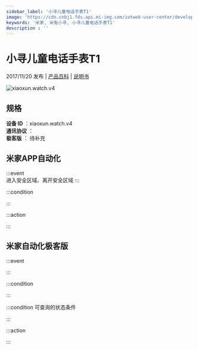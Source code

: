```yaml
---
sidebar_label: '小寻儿童电话手表T1'
image: 'https://cdn.cnbj1.fds.api.mi-img.com/iotweb-user-center/developer_1679067442001aFDXiDfk.png?GalaxyAccessKeyId=AKVGLQWBOVIRQ3XLEW&Expires=9223372036854775807&Signature=73qzqExucfPiX4DlLE/x0j5xaIg='
keywords: '米家, 米兔小寻, 小寻儿童电话手表T1'
description : ''
---
```

# 小寻儿童电话手表T1

2017/11/20 发布 | [产品百科](https://home.mi.com/webapp/content/baike/product/index.html?model=xiaoxun.watch.v4/) | [说明书](https://home.mi.com/views/introduction.html?model=xiaoxun.watch.v4&region=cn)

![xiaoxun.watch.v4](https://cdn.cnbj1.fds.api.mi-img.com/iotweb-user-center/developer_1679067442001aFDXiDfk.png?GalaxyAccessKeyId=AKVGLQWBOVIRQ3XLEW&Expires=9223372036854775807&Signature=73qzqExucfPiX4DlLE/x0j5xaIg=)

## 规格  
> 
**设备 ID** ：xiaoxun.watch.v4  
**通讯协议** ：  
**极客版**  ： 待补充 


## 米家APP自动化  

:::event  
进入安全区域、离开安全区域
:::

:::condition  

:::

:::action   

:::

## 米家自动化极客版  

:::event  

:::

:::condition  

:::

:::condition 可查询的状态条件  

:::

:::action  

:::

        
